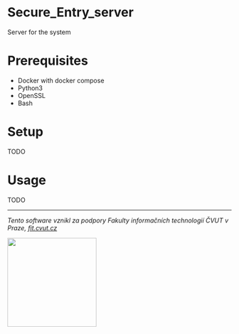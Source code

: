 # Secure_Entry_server
Server for the system

# Prerequisites
- Docker with docker compose
- Python3
- OpenSSL
- Bash

# Setup
TODO

# Usage
TODO




---

_Tento software vznikl za podpory Fakulty informačních technologií ČVUT v Praze, [fit.cvut.cz](https://fit.cvut.cz/)_

<img src="https://fit.cvut.cz/static/images/fit-cvut-logo-cs.svg" width="200" />
